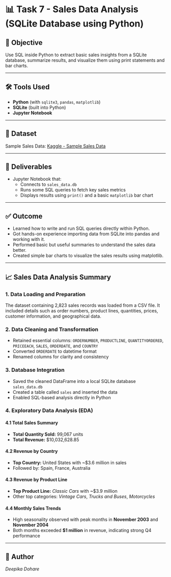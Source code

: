 
# 📊  Task 7 - Sales Data Analysis (SQLite Database using Python)

## 🧩 Objective  
Use SQL inside Python to extract basic sales insights from a SQLite database, summarize results, and visualize them using print statements and bar charts.

---

## 🛠️ Tools Used
- **Python** (with `sqlite3`, `pandas`, `matplotlib`)
- **SQLite** (built into Python)
- **Jupyter Notebook**

---

## 📁 Dataset  
Sample Sales Data: [Kaggle - Sample Sales Data](https://www.kaggle.com/datasets/kyanyoga/sample-sales-data)

---

## 📌 Deliverables
- Jupyter Notebook that:
  - Connects to `sales_data.db`
  - Runs some SQL queries to fetch key sales metrics
  - Displays results using `print()` and a basic `matplotlib` bar chart

---

## ✅ Outcome
- Learned how to write and run SQL queries directly within Python.
- Got hands-on experience importing data from SQLite into pandas and working with it.
- Performed basic but useful summaries to understand the sales data better.
- Created simple bar charts to visualize the sales results using matplotlib.

---

## 📈 Sales Data Analysis Summary

### 1. Data Loading and Preparation
The dataset containing 2,823 sales records was loaded from a CSV file. It included details such as order numbers, product lines, quantities, prices, customer information, and geographical data.

### 2. Data Cleaning and Transformation
- Retained essential columns: `ORDERNUMBER`, `PRODUCTLINE`, `QUANTITYORDERED`, `PRICEEACH`, `SALES`, `ORDERDATE`, and `COUNTRY`
- Converted `ORDERDATE` to datetime format
- Renamed columns for clarity and consistency

### 3. Database Integration
- Saved the cleaned DataFrame into a local SQLite database `sales_data.db`
- Created a table called `sales` and inserted the data
- Enabled SQL-based analysis directly in Python

### 4. Exploratory Data Analysis (EDA)

#### 4.1 Total Sales Summary
- **Total Quantity Sold:** 99,067 units  
- **Total Revenue:** $10,032,628.85

#### 4.2 Revenue by Country
- **Top Country:** United States with ~$3.6 million in sales  
- Followed by: Spain, France, Australia

#### 4.3 Revenue by Product Line
- **Top Product Line:** *Classic Cars* with ~$3.9 million  
- Other top categories: *Vintage Cars*, *Trucks and Buses*, *Motorcycles*

#### 4.4 Monthly Sales Trends
- High seasonality observed with peak months in **November 2003** and **November 2004**
- Both months exceeded **$1 million** in revenue, indicating strong Q4 performance

---

## 📎 Author
*Deepika Dohare*  

